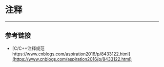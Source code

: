 # 注释
***

## 参考链接
- [C/C++注释规范https://www.cnblogs.com/aspiration2016/p/8433122.html](https://www.cnblogs.com/aspiration2016/p/8433122.html)